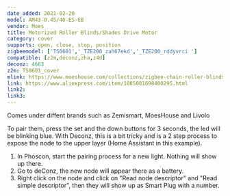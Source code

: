```yaml
---
date_added: 2021-02-20
model: AM43-0.45/40-ES-EB
vendor: Moes
title: Motorized Roller Blinds/Shades Drive Motor
category: cover
supports: open, close, stop, position
zigbeemodel: ['TS0601','_TZE200_zah67ekd','_TZE200_rddyvrci ']
compatible: [z2m,deconz,zha,z4d]
deconz: 4663
z2m: TS0601_cover
mlink: https://www.moeshouse.com/collections/zigbee-chain-roller-blinds-motor/products/zigbee-smart-diy-motorized-roller-blinds-shades-drive-motor-hub-required-tuya-smart-life-app-control
link: https://www.aliexpress.com/item/1005001698400295.html
link2:
link3: 
---
```


Comes under diffent brands such as Zemismart, MoesHouse and Livolo

To pair them, press the set and the down buttons for 3 seconds, the led will be blinking blue. 
With Deconz, this is a bit tricky and is a 2 step process to expose the node to the upper layer (Home Assistant in this example). 
1. In Phoscon, start the pairing process for a new light. Nothing will show up there. 
2. Go to deConz, the new node will appear there as a battery. 
3. Right click on the node and click on "Read node descriptor" and "Read simple descriptor", then they will show up as Smart Plug with a number.
